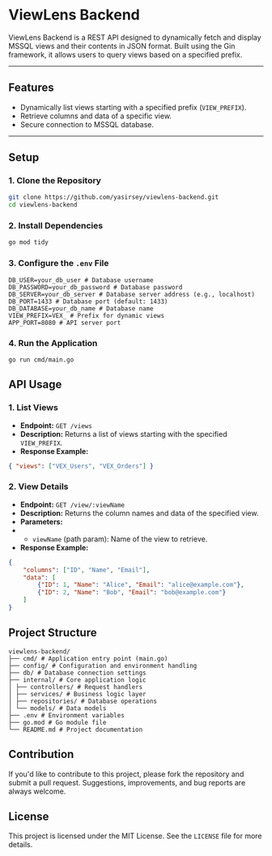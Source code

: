 
# ViewLens Backend

ViewLens Backend is a REST API designed to dynamically fetch and display MSSQL views and their contents in JSON format. Built using the Gin framework, it allows users to query views based on a specified prefix.

---

## Features
- Dynamically list views starting with a specified prefix (`VIEW_PREFIX`).
- Retrieve columns and data of a specific view.
- Secure connection to MSSQL database.

---

## Setup

### 1. Clone the Repository
```sh
git clone https://github.com/yasirsey/viewlens-backend.git
cd viewlens-backend
```

### 2. Install Dependencies
```sh
go mod tidy
```

### 3. Configure the `.env` File
```env
DB_USER=your_db_user # Database username 
DB_PASSWORD=your_db_password # Database password 
DB_SERVER=your_db_server # Database server address (e.g., localhost)
DB_PORT=1433 # Database port (default: 1433) 
DB_DATABASE=your_db_name # Database name 
VIEW_PREFIX=VEX_ # Prefix for dynamic views 
APP_PORT=8080 # API server port
```

### 4. Run the Application
`go run cmd/main.go`

## API Usage
### 1. List Views

 - **Endpoint:** `GET /views`
 - **Description:** Returns a list of views starting with the specified `VIEW_PREFIX`.
 - **Response Example:**
 ```json
 { "views": ["VEX_Users", "VEX_Orders"] }
 ```

### 2. View Details

 - **Endpoint:** `GET /view/:viewName`
 - **Description:** Returns the column names and data of the specified view.
 - **Parameters:**
- - `viewName` (path param): Name of the view to retrieve.
- **Response Example:**
```json
{ 
	"columns": ["ID", "Name", "Email"], 
	"data": [ 
		{"ID": 1, "Name": "Alice", "Email": "alice@example.com"}, 
		{"ID": 2, "Name": "Bob", "Email": "bob@example.com"} 
	] 
}
```
## Project Structure
```plaintext
viewlens-backend/ 
├── cmd/ # Application entry point (main.go) 
├── config/ # Configuration and environment handling 
├── db/ # Database connection settings 
├── internal/ # Core application logic 
│ ├── controllers/ # Request handlers 
│ ├── services/ # Business logic layer 
│ ├── repositories/ # Database operations 
│ └── models/ # Data models 
├── .env # Environment variables 
├── go.mod # Go module file 
└── README.md # Project documentation
```
## Contribution
If you'd like to contribute to this project, please fork the repository and submit a pull request. Suggestions, improvements, and bug reports are always welcome.

## License
This project is licensed under the MIT License. See the `LICENSE` file for more details.

